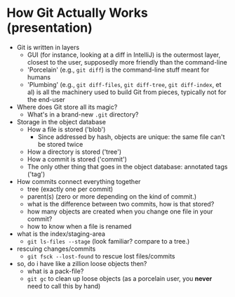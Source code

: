 # How Git Actually Works (presentation)

* Git is written in layers
    * GUI (for instance, looking at a diff in IntelliJ) is the outermost layer, closest to the user, supposedly more friendly than the command-line
    * 'Porcelain' (e.g., `git diff`) is the command-line stuff meant for humans
    * 'Plumbing' (e.g., `git diff-files`, `git diff-tree`, `git diff-index`, et al) is all the machinery used to build Git from pieces, typically not for the end-user
* Where does Git store all its magic?
    * What's in a brand-new `.git` directory?
* Storage in the object database
    * How a file is stored ('blob')
        * Since addressed by hash, objects are unique: the same file can't be stored twice
    * How a directory is stored ('tree')
    * How a commit is stored ('commit')
    * The only other thing that goes in the object database: annotated tags ('tag')
* How commits connect everything together
    * tree (exactly one per commit)
    * parent(s) (zero or more depending on the kind of commit.)
    * what is the difference between two commits, how is that stored?
    * how many objects are created when you change one file in your commit?
    * how to know when a file is renamed
* what is the index/staging-area
    * `git ls-files --stage` (look familiar?  compare to a tree.)
* rescuing changes/commits
    * `git fsck --lost-found` to rescue lost files/commits
* so, do i have like a zillion loose objects then?
    * what is a pack-file?
    * `git gc` to clean up loose objects (as a porcelain user, you **never** need to call this by hand)
